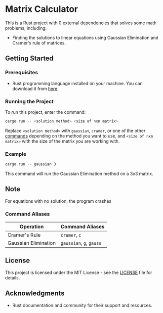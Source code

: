 # Matrix Calculator

This is a Rust project with 0 external dependencies that solves some math problems, including:

- Finding the solutions to linear equations using Gaussian Elimination and Cramer's rule of matrices.

## Getting Started

### Prerequisites

- Rust programming language installed on your machine. You can download it from [here](https://www.rust-lang.org/tools/install).

### Running the Project

To run this project, enter the command:

```sh
cargo run -- <solution method> <size of nxn matrix>
```

Replace `<solution method>` with `gaussian`, `cramer`, or one of the other [commands](#command-aliases) depending on the method you want to use, and `<size of nxn matrix>` with the size of the matrix you are working with.

### Example

```sh
cargo run -- gaussian 3
```

This command will run the Gaussian Elimination method on a 3x3 matrix.

## Note
For equations with no solution, the program crashes

### Command Aliases

| Operation  | Command Aliases |
| ------------- | ------------- |
| Cramer's Rule | `cramer`, `c`  |
| Gaussian Elimination  | `gaussian`, `g`, `gauss` |

## License

This project is licensed under the MIT License - see the [LICENSE](LICENSE) file for details.

## Acknowledgments

- Rust documentation and community for their support and resources.
